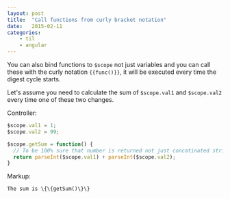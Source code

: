 ```yaml
---
layout: post
title:  "Call functions from curly bracket notation"
date:   2015-02-11
categories:
    - til
    - angular
---
```


You can also bind functions to `$scope` not just variables and you can call these with the curly notation `{{func()}}`, it will
be executed every time the digest cycle starts.

Let's assume you need to calculate the sum of `$scope.val1` and `$scope.val2` every time one of these two changes.

Controller:

```javascript
$scope.val1 = 1;
$scope.val2 = 99;

$scope.getSum = function() {
  // To be 100% sure that number is returned not just concatinated strings
  return parseInt($scope.val1) + parseInt($scope.val2);
}
```

Markup:

```
The sum is \{\{getSum()\}\}
```
